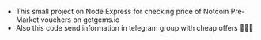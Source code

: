 - This small project on Node Express for checking price of Notcoin Pre-Market vouchers on getgems.io  
- Also this code send information in telegram group with cheap offers 💎💎💎
